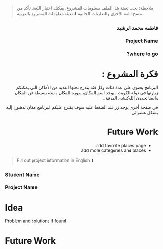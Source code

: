 > ملاحظة: يجب تعبئة هذا الملف بمعلومات المشروع، يمكنك اختيار اللغة. تأكد من مسح اللغة الأخرى والتعليقات الجانبية
> ⬇️ تعبئة معلومات المشروع بالعربية  
<div dir="rtl">

### فاطمه محمد الرشيد
### Project Name

### where to go?


# فكرة المشروع :
البرنامج يحتوي على عدة فئات وكل فئة يندرج تحتها العديد من الأماكن التي يمكنكم زيارتها في دولة الكويت ، يوجد اسم المكان، صورة للمكان ، نبذة بسيطة عن المكان وايضا تجدون اللوكيشن المرفق.

في صفحة أخرى يوجد زر عند الضغط عليه سوف يقترح عليكم البرنامج مكان تذهبون إليه بشكل عشوائي.

# Future Work 
- add favorite places page.
- add more categories and places


</div>

> Fill out project information in English ⬇️
### Student Name


### Project Name

# Idea
Problem and solutions if found 


# Future Work 




